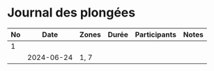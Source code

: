 # Journal des plongées

| No  | Date       | Zones | Durée | Participants | Notes |
| --- | ---------- | ----- | ----- | ------------ | ----- |
| 1   |            |       |       |              |       |
|     | 2024-06-24 | 1, 7  |       |              |       |
